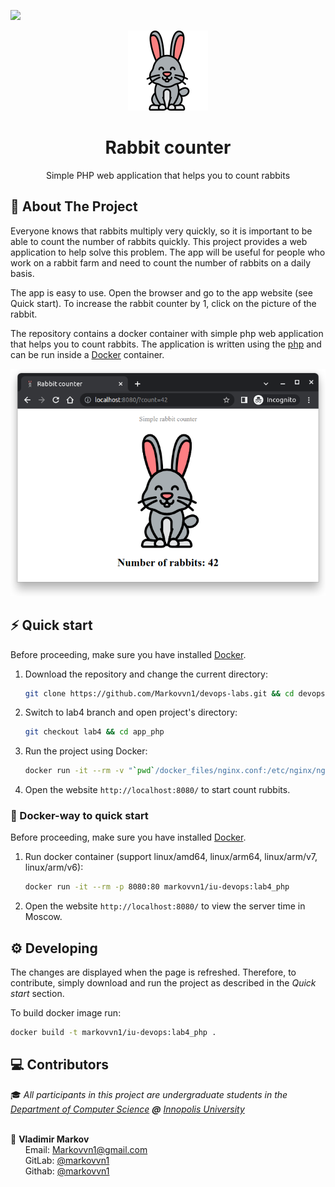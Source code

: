 ![](https://github.com/markovvn1/devops-labs/actions/workflows/app_php.yml/badge.svg?branch=lab4)


<div align="center">
  <img src=".github/logo.svg" height="128px"/><br/>
  <h1>Rabbit counter</h1>
  <p>Simple PHP web application that helps you to count rabbits</a></p>
</div>

## 📝 About The Project

Everyone knows that rabbits multiply very quickly, so it is important to be able to count the number of rabbits quickly. This project provides a web application to help solve this problem. The app will be useful for people who work on a rabbit farm and need to count the number of rabbits on a daily basis.

The app is easy to use. Open the browser and go to the app website (see Quick start). To increase the rabbit counter by 1, click on the picture of the rabbit.

The repository contains a docker container with simple php web application that helps you to count rabbits.  The application is written using the [php](https://www.php.net/) and can be run inside a [Docker](https://www.docker.com/) container.

<div align="center">
  <img src=".github/web_demo.png" width="600px"/>
</div>

## ⚡️ Quick start

Before proceeding, make sure you have installed [Docker](https://docs.docker.com/engine/install/).

1. Download the repository and change the current directory:

   ```bash
   git clone https://github.com/Markovvn1/devops-labs.git && cd devops-labs
   ```

2. Switch to lab4 branch and open project's directory:

   ```bash
   git checkout lab4 && cd app_php
   ```

3. Run the project using Docker:

   ```bash
   docker run -it --rm -v "`pwd`/docker_files/nginx.conf:/etc/nginx/nginx.conf" -v "`pwd`/site:/var/www/html" -p 8080:80 trafex/alpine-nginx-php7
   ```

4. Open the website `http://localhost:8080/` to start count rubbits.

### :whale: Docker-way to quick start

Before proceeding, make sure you have installed [Docker](https://docs.docker.com/engine/install/).

1. Run docker container (support linux/amd64, linux/arm64, linux/arm/v7, linux/arm/v6):

   ```bash
   docker run -it --rm -p 8080:80 markovvn1/iu-devops:lab4_php
   ```

2. Open the website `http://localhost:8080/` to view the server time in Moscow.

## ⚙️ Developing

The changes are displayed when the page is refreshed. Therefore, to contribute, simply download and run the project as described in the *Quick start* section.

To build docker image run:

```bash
docker build -t markovvn1/iu-devops:lab4_php .
```

## :computer: Contributors

<p>

  :mortar_board: <i>All participants in this project are undergraduate students in the <a href="https://apply.innopolis.university/en/bachelor/">Department of Computer Science</a> <b>@</b> <a href="https://innopolis.university/">Innopolis University</a></i> <br> <br>

  :boy: <b>Vladimir Markov</b> <br>
  &nbsp;&nbsp;&nbsp;&nbsp;&nbsp; Email: <a>Markovvn1@gmail.com</a> <br>
  &nbsp;&nbsp;&nbsp;&nbsp;&nbsp; GitLab: <a href="https://gitlab.com/markovvn1">@markovvn1</a> <br>
  &nbsp;&nbsp;&nbsp;&nbsp;&nbsp; Githab: <a href="https://github.com/markovvn1">@markovvn1</a> <br>
</p>
